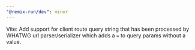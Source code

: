 ```yaml
---
"@remix-run/dev": minor
---
```


Vite: Add support for client route query string that has been processed by WHATWG url parser/serializer which adds a `=` to query params without a value.